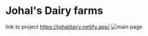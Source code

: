 <h1> Johal's Dairy farms</h1>

link to project https://johaldairy.netlify.app/
![main page](https://github.com/user-attachments/assets/b34ff23b-c6c3-47eb-8665-9745f8f5066c)

